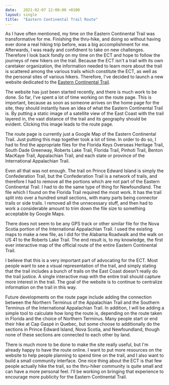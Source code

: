 ```yaml
---
date:   2021-02-07 12:00:00 +0100
layout: single
title:  "Eastern Continental Trail Route"
---
```

As I have often mentioned, my time on the Eastern Continental Trail was transformative for me. Finishing the thru-hike, and doing so without having ever done a real hiking trip before, was a big accomplishment for me. Afterwards, I was ready and confidnent to take on new challenges. Therefore I look back fondly on my time on the ECT and hope to follow the journeys of new hikers on the trail. Because the ECT isn't a trail with its own caretaker organization, the information needed to learn more about the trail is scattered among the various trails which constitute the ECT, as well as the personal sites of various hikers. Therefore, I've decided to launch a new website dedicated to the [Eastern Continental Trail][ect].

The website has just been started recently, and there is much work to be done. So far, I've spent a lot of time working on the route page. This is important, because as soon as someone arrives on the home page for the site, they should instantly have an idea of what the Eastern Continental Trail is. By putting a static image of a satellite view of the East Coast with the trail layered in, the vast distance of the trail and its geography should be evident. Clicking this image leads to the route page.

The route page is currently just a Google Map of the Eastern Continental Trail. Just putting this map together took a lot of time. In order to do so, I had to find the appropriate files for the Florida Keys Overseas Heritage Trail, South Dade Greenway, Roberts Lake Trail, Florida Trail, Pinhoti Trail, Benton MacKaye Trail, Appalachian Trail, and each state or province of the International Appalachian Trail.

Even all that was not enough. The trail on Prince Edward Island is simply the Confederation Trail, but the Confederation Trail is a network of trails, and therefore I had to remove all the portions which are not part of the Eastern Continental Trail. I had to do the same type of thing for Newfoundland. The file which I found on the Florida Trail required the most work. It has the trail split into over a hundred small sections, with many parts being connector trails or side trails. I removed all the unnecessary stuff, and then had to work a considerable amount to trim down the file size to something acceptable by Google Maps.

There does not seem to be any GPS track or other similar file for the Nova Scotia portion of the International Appalachian Trail. I used the existing maps to make a new file, as I did for the Alabama Roadwalk and the walk on US 41 to the Roberts Lake Trail. The end result is, to my knowledge, the first ever interactive map of the official route of the entire Eastern Continental Trail.

I believe that this is a very important part of advocating for the ECT. Most people want to see a visual representation of the trail, and simply stating that the trail includes a bunch of trails on the East Coast doesn't really do the trail justice. A single interactive map with the entire trail should capture more interest in the trail. The goal of the website is to continue to centralize information on the trail in this way.

Future developments on the route page include adding the connection between the Northern Terminus of the Appalachian Trail and the Southern Terminus of the International Appalachian Trail. In addition, I will be adding a simple tool to calculate how long the route is, depending on the route taken in Florida and the choice of Northern Terminus. Many people start or end their hike at Cap Gaspé in Quebec, but some choose to additionally do the sections in Prince Edward Island, Nova Scotia, and Newfoundland, though none of these sections are connected to each other by land.

There is much more to be done to make the site really useful, but I'm already happy to have the route online. I want to put more resources on the website to help people planning to spend time on the trail, and I also want to build a small community interface. One nice thing about the ECT is that few people actually hike the trail, so the thru-hiker community is quite small and can have a more personal feel. I'll be working on bringing that experience to encourage more publicity for the Eastern Continental Trail.

[ect]: https://easterncontinentaltrail.com